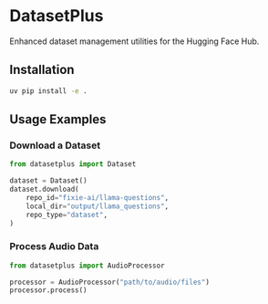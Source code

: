 # DatasetPlus

Enhanced dataset management utilities for the Hugging Face Hub.

## Installation

```bash
uv pip install -e .
```

## Usage Examples

### Download a Dataset

```python
from datasetplus import Dataset

dataset = Dataset()
dataset.download(
    repo_id="fixie-ai/llama-questions",
    local_dir="output/llama_questions",
    repo_type="dataset",
)
```

### Process Audio Data

```python
from datasetplus import AudioProcessor

processor = AudioProcessor("path/to/audio/files")
processor.process()
```
